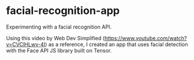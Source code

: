# facial-recognition-app
Experimenting with a facial recognition API.

Using this video by Web Dev Simplified (https://www.youtube.com/watch?v=CVClHLwv-4I) as a reference, I created an app that uses facial detection with the Face API JS library built on Tensor.
